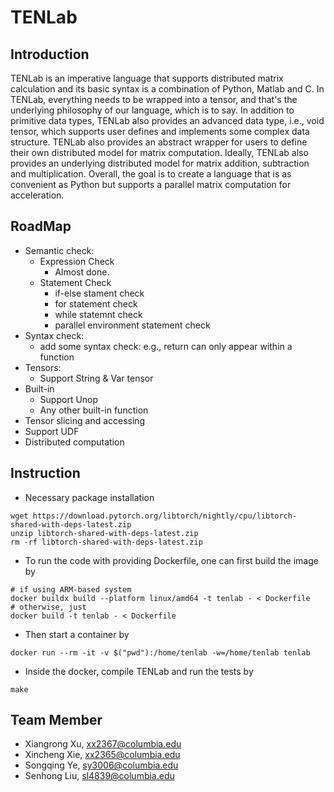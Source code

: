 # TENLab

## Introduction
TENLab is an imperative language that supports distributed matrix calculation and its basic syntax is a combination of Python, Matlab and C. In TENLab, everything needs to be wrapped into a tensor, and that's the underlying philosophy of our language, which is to say. In addition to primitive data types, TENLab also provides an advanced data type, i.e., void tensor, which supports user defines and implements some complex data structure.  TENLab also provides an abstract wrapper for users to define their own distributed model for matrix computation. Ideally, TENLab also provides an underlying distributed model for matrix addition, subtraction and multiplication. Overall, the goal is to create a language that is as convenient as Python but supports a parallel matrix computation for acceleration.

## RoadMap
- Semantic check:
  - Expression Check
    - Almost done.
  - Statement Check
    - if-else stament check
    - for statement check
    - while statemnt check
    - parallel environment statement check
- Syntax check:
  - add some syntax check: e.g., return can only appear within a function
- Tensors:
  - Support String & Var tensor
- Built-in
  - Support Unop
  - Any other built-in function
- Tensor slicing and accessing
- Support UDF
- Distributed computation

## Instruction
* Necessary package installation
```
wget https://download.pytorch.org/libtorch/nightly/cpu/libtorch-shared-with-deps-latest.zip
unzip libtorch-shared-with-deps-latest.zip
rm -rf libtorch-shared-with-deps-latest.zip
```

* To run the code with providing Dockerfile, one can first build the image by

```
# if using ARM-based system
docker buildx build --platform linux/amd64 -t tenlab - < Dockerfile
# otherwise, just
docker build -t tenlab - < Dockerfile
```

* Then start a container by

```
docker run --rm -it -v $("pwd"):/home/tenlab -w=/home/tenlab tenlab
```

* Inside the docker, compile TENLab and run the tests by

```
make
```

## Team Member
- Xiangrong Xu, xx2367@columbia.edu
- Xincheng Xie, xx2365@columbia.edu 
- Songqing Ye, sy3006@columbia.edu
- Senhong Liu, sl4839@columbia.edu
